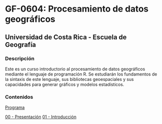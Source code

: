 # GF-0604: Procesamiento de datos geográficos

## Universidad de Costa Rica - Escuela de Geografía

### Descripción
Este es un curso introductorio al procesamiento de datos geográficos mediante el lenguaje de programación R. Se estudiarán los fundamentos de la sintaxis de este lenguaje, sus bibliotecas geoespaciales y sus capacidades para generar gráficos y modelos estadísticos.

### Contenidos
[Programa](https://github.com/geoprocesamiento-2020-i/00-programa/blob/master/GF-0604%20-%20Procesamiento%20de%20datos%20geogr%C3%A1ficos%20-%20Programa%20del%20curso%20-%202020-I.pdf)

[00 - Presentación]()
[01 - Introducción]()
